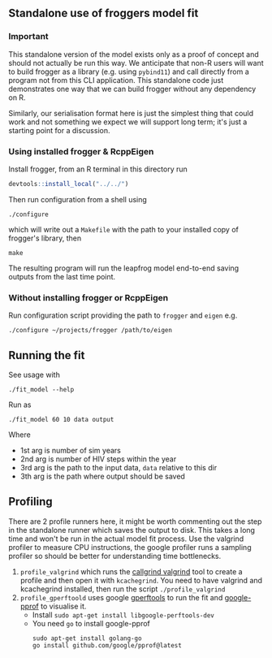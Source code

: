 ## Standalone use of froggers model fit

### Important

This standalone version of the model exists only as a proof of concept and should not actually be run this way. We
anticipate that non-R users will want to build frogger as a library (e.g. using `pybind11`) and call directly from a
program not from this CLI application. This standalone code just demonstrates one way that we can build frogger without
any dependency on R.

Similarly, our serialisation format here is just the simplest thing that could work and not something we expect we will
support long term; it's just a starting point for a discussion.

### Using installed frogger & RcppEigen

Install frogger, from an R terminal in this directory run

```r
devtools::install_local("../../")
```

Then run configuration from a shell using

```
./configure
```

which will write out a `Makefile` with the path to your installed copy of frogger's library, then

```
make
```

The resulting program will run the leapfrog model end-to-end saving outputs from the last time point.

### Without installing frogger or RcppEigen

Run configuration script providing the path to `frogger` and `eigen` e.g.

```
./configure ~/projects/frogger /path/to/eigen
```

## Running the fit

See usage with

```
./fit_model --help
```

Run as

```
./fit_model 60 10 data output
```

Where

* 1st arg is number of sim years
* 2nd arg is number of HIV steps within the year
* 3rd arg is the path to the input data, `data` relative to this dir
* 3th arg is the path where output should be saved

## Profiling

There are 2 profile runners here, it might be worth commenting out the step in the standalone runner which saves the
output to disk. This takes a long time and won't be run in the actual model fit process. Use the valgrind profiler to
measure CPU instructions, the google profiler runs a sampling profiler so should be better for understanding time
bottlenecks.

1. `profile_valgrind` which runs the [callgrind valgrind](https://valgrind.org/docs/manual/cl-manual.html) tool to
   create a profile and then open it with `kcachegrind`.
   You need to have valgrind and kcachegrind installed, then run the script `./profile_valgrind`
2. `profile_gperftoold` uses google [gperftools](https://github.com/gperftools/gperftools) to run the fit
   and [google-pprof](https://github.com/google/pprof) to visualise it.
    * Install `sudo apt-get install libgoogle-perftools-dev`
    * You need `go` to install google-pprof
      ```
      sudo apt-get install golang-go
      go install github.com/google/pprof@latest
      ```
